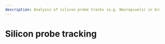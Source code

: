 ```yaml
---
description: Analysis of silicon probe tracks (e.g. Neuropixels) in brains imaged post-hoc
---
```


# Silicon probe tracking

